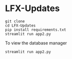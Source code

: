 # LFX-Updates

```
git clone
cd LFX-Updates
pip install requirements.txt
streamlit run app2.py
```
To view the database manager
```
streamlit run app2.py
```
